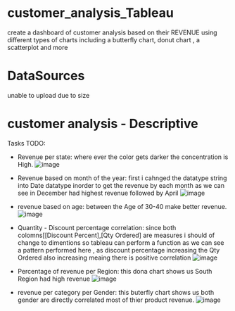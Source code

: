 # customer_analysis_Tableau
 create a dashboard of customer analysis based on their REVENUE using different types of charts including a butterfly chart, donut chart , a scatterplot and more

# DataSources
unable to upload due to size

# customer analysis - Descriptive
Tasks TODO:
- Revenue per state:
 where ever the color gets darker the concentration is High.
 ![image](https://user-images.githubusercontent.com/77947860/203604786-a286af42-742e-437d-881c-42ce9e6bb5ea.png)


- Revenue based on month of the year:
first i cahnged the datatype string into Date datatype inorder to get the revenue by each month
as we can see in December  had highest revenue followed by April
![image](https://user-images.githubusercontent.com/77947860/203605002-fc5585d4-1d84-47a0-a4f4-715762b56121.png)


- revenue based on age:
 between the Age of 30-40 make better revenue.
 ![image](https://user-images.githubusercontent.com/77947860/203605174-865ae66e-fc88-4fea-a005-e832c2aa7c13.png)


- Quantity - Discount percentage correlation:
since both colomns[[Discount Percent],[Qty Ordered] are measures i should of change to dimentions so tableau can perform a function
as we can see a pattern performed here , as discount percentage increasing the Qty Ordered also increasing meaing there is positive correlation 
![image](https://user-images.githubusercontent.com/77947860/203605397-a52ac6e3-4ecb-4a26-8a97-c42f69a6001d.png)


- Percentage of revenue per Region:
this dona chart shows us South Region had high revenue
![image](https://user-images.githubusercontent.com/77947860/203605636-8f1ef9ae-4949-4a0b-a73f-3adbf840950a.png)


- revenue per category per Gender:
this buterfly chart shows us both gender are directly correlated most of thier product revenue.
![image](https://user-images.githubusercontent.com/77947860/203605838-6f9999b9-55c1-477d-af34-1ef36590e191.png)



